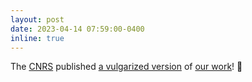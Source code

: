```yaml
---
layout: post
date: 2023-04-14 07:59:00-0400
inline: true
---
```


The [CNRS](https://www.cnrs.fr/en) published [a vulgarized version](https://www.ins2i.cnrs.fr/fr/cnrsinfo/loptimisation-bayesienne-au-service-de-lamelioration-des-performances-du-wifi) of [our work](https://dl.acm.org/doi/abs/10.1145/3551659.3559050)! :newspaper:
